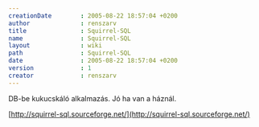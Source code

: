 ```yaml
---
creationDate        : 2005-08-22 18:57:04 +0200 
author              : renszarv 
title               : Squirrel-SQL 
name                : Squirrel-SQL 
layout              : wiki 
path                : Squirrel-SQL 
date                : 2005-08-22 18:57:04 +0200 
version             : 1 
creator             : renszarv 
---
```

DB-be kukucskáló alkalmazás. Jó ha van a háznál.

[http://squirrel-sql.sourceforge.net/](http://squirrel-sql.sourceforge.net/)
